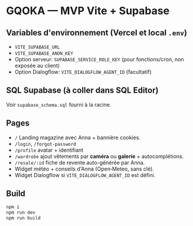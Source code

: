 # GQOKA — MVP Vite + Supabase

## Variables d'environnement (Vercel et local `.env`)
- `VITE_SUPABASE_URL`
- `VITE_SUPABASE_ANON_KEY`
- Option serveur: `SUPABASE_SERVICE_ROLE_KEY` (pour fonctions/cron, non exposée au client)
- Option Dialogflow: `VITE_DIALOGFLOW_AGENT_ID` (facultatif)

## SQL Supabase (à coller dans **SQL Editor**)
Voir `supabase_schema.sql` fourni à la racine.

## Pages
- `/` Landing magazine avec Anna + bannière cookies.
- `/login`, `/forgot-password`
- `/profile` avatar + identifiant
- `/wardrobe` ajout vêtements par **caméra** ou **galerie** + autocomplétions.
- `/resale/:id` fiche de revente auto-générée par Anna.
- Widget météo + conseils d'Anna (Open‑Meteo, sans clé).
- Widget Dialogflow si `VITE_DIALOGFLOW_AGENT_ID` est défini.

## Build
```sh
npm i
npm run dev
npm run build
```
